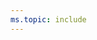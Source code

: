```yaml
---
ms.topic: include
---
```


<a id="image-diff"></a>  
<!---
::: moniker range="vsts"
> [!NOTE]    
>The images you see from your web portal may differ from the images you see in this article. These differences result from updates made to Azure DevOps Services. However, the basic functionality available to you remains the same unless explicitly mentioned. 
::: moniker-end

::: moniker range="<= azdevserver-2019"
> [!NOTE]    
>The images you see from your web portal may differ from the images you see in this article. These differences result from updates made to your on-premises TFS. However, the basic functionality available to you remains the same unless explicitly mentioned. 
::: moniker-end
-->
